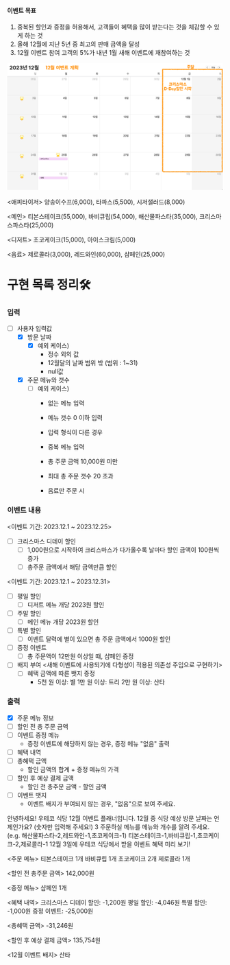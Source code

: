 #### 이벤트 목표

1. 중복된 할인과 증정을 허용해서, 고객들이 혜택을 많이 받는다는 것을 체감할 수 있게 하는 것
2. 올해 12월에 지난 5년 중 최고의 판매 금액을 달성
3. 12월 이벤트 참여 고객의 5%가 내년 1월 새해 이벤트에 재참여하는 것

![](image.png)

<애피타이저>
양송이수프(6,000), 타파스(5,500), 시저샐러드(8,000)

<메인>
티본스테이크(55,000), 바비큐립(54,000), 해산물파스타(35,000), 크리스마스파스타(25,000)

<디저트>
초코케이크(15,000), 아이스크림(5,000)

<음료>
제로콜라(3,000), 레드와인(60,000), 샴페인(25,000)

# 구현 목록 정리🛠

### 입력

-[ ] 사용자 입력값
    - [x] 방문 날짜
        - [x] 예외 케이스)
            - 정수 외의 값
            - 12월달의 날짜 범위 밖 (범위 : 1~31)
            - null값
    - [x] 주문 메뉴와 갯수
        - [ ] 예외 케이스)
            - 없는 메뉴 입력
            - 메뉴 갯수 0 이하 입력
            - 입력 형식이 다른 경우
            - 중복 메뉴 입력
            - 총 주문 금액 10,000원 미만
            - 최대 총 주문 갯수 20 초과
          
            - 음료만 주문 시
            

### 이벤트 내용

<이벤트 기간: 2023.12.1 ~ 2023.12.25>

- [ ] 크리스마스 디데이 할인
    - [ ] 1,000원으로 시작하여 크리스마스가 다가올수록 날마다 할인 금액이 100원씩 증가
    - [ ] 총주문 금액에서 해당 금액만큼 할인

<이벤트 기간: 2023.12.1 ~ 2023.12.31>

- [ ] 평일 할인
    - [ ] 디저트 메뉴 개당 2023원 할인
- [ ] 주말 할인
    - [ ] 메인 메뉴 개당 2023원 할인
- [ ] 특별 할인
    - [ ] 이벤트 달력에 별이 있으면 총 주문 금액에서 1000원 할인
- [ ] 증정 이벤트
    - [ ] 총 주문액이 12만원 이상일 떄, 샴페인 증정

- [ ] 배지 부여 <새해 이벤트에 사용되기에 다형성이 적용된 의존성 주입으로 구현하기>
    - [ ] 혜택 금액에 따른 뱃지 증정
        - 5천 원 이상: 별
          1만 원 이상: 트리
          2만 원 이상: 산타

### 출력

- [x] 주문 메뉴 정보
- [ ] 할인 전 총 주문 금액
- [ ] 이벤트 증정 메뉴
    - 증정 이벤트에 해당하지 않는 경우, 증정 메뉴 "없음" 출력
- [ ] 혜택 내역
- [ ] 총혜택 금액
    - 할인 금액의 합계 + 증정 메뉴의 가격
- [ ] 할인 후 예상 결제 금액
    - 할인 전 총주문 금액 - 할인 금액
- [ ] 이벤트 뱃지
    - 이벤트 배지가 부여되지 않는 경우, "없음"으로 보여 주세요.

안녕하세요! 우테코 식당 12월 이벤트 플래너입니다.
12월 중 식당 예상 방문 날짜는 언제인가요? (숫자만 입력해 주세요!)
3
주문하실 메뉴를 메뉴와 개수를 알려 주세요. (e.g. 해산물파스타-2,레드와인-1,초코케이크-1)
티본스테이크-1,바비큐립-1,초코케이크-2,제로콜라-1
12월 3일에 우테코 식당에서 받을 이벤트 혜택 미리 보기!

<주문 메뉴>
티본스테이크 1개
바비큐립 1개
초코케이크 2개
제로콜라 1개

<할인 전 총주문 금액>
142,000원

<증정 메뉴>
샴페인 1개

<혜택 내역>
크리스마스 디데이 할인: -1,200원
평일 할인: -4,046원
특별 할인: -1,000원
증정 이벤트: -25,000원

<총혜택 금액>
-31,246원

<할인 후 예상 결제 금액>
135,754원

<12월 이벤트 배지>
산타